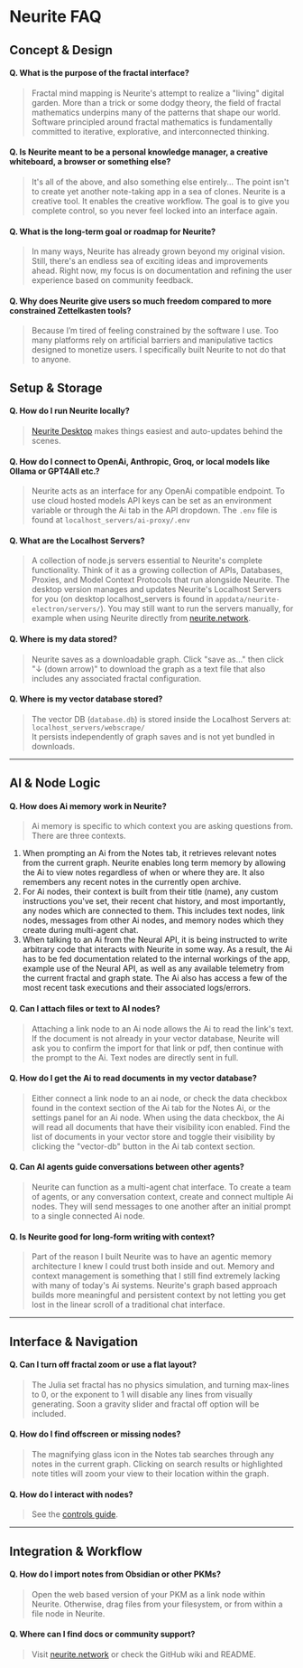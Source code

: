 # Neurite FAQ

## Concept & Design

#### Q. What is the purpose of the fractal interface?

> Fractal mind mapping is Neurite's attempt to realize a "living" digital garden. More than a trick or some dodgy theory, the field of fractal mathematics underpins  many of the patterns that shape our world. Software principled around fractal mathematics is fundamentally committed to iterative, explorative, and interconnected thinking.

#### Q. Is Neurite meant to be a personal knowledge manager, a creative whiteboard, a browser or something else?

> It's all of the above, and also something else entirely... The point isn't to create yet another note-taking app in a sea of clones. Neurite is a creative tool. It enables the creative workflow. The goal is to give you complete control, so you never feel locked into an interface again.

#### Q. What is the long-term goal or roadmap for Neurite?

> In many ways, Neurite has already grown beyond my original vision. Still, there's an endless sea of exciting ideas and improvements ahead. Right now, my focus is on documentation and refining the user experience based on community feedback.

#### Q. Why does Neurite give users so much freedom compared to more constrained Zettelkasten tools?

> Because I’m tired of feeling constrained by the software I use. Too many platforms rely on artificial barriers and manipulative tactics designed to monetize users. I specifically built Neurite to not do that to anyone.

## Setup & Storage

#### Q. How do I run Neurite locally?

> [Neurite Desktop](/wiki/neurite-desktop/) makes things easiest and auto-updates behind the scenes.

#### Q. How do I connect to OpenAi, Anthropic, Groq, or local models like Ollama or GPT4All etc.?

> Neurite acts as an interface for any OpenAi compatible endpoint. To use cloud hosted models API keys can be set as an environment variable or through the Ai tab in the API dropdown. The `.env` file is found at `localhost_servers/ai-proxy/.env`

#### Q. What are the Localhost Servers?

> A collection of node.js servers essential to Neurite's complete functionality. Think of it as a growing collection of APIs, Databases, Proxies, and Model Context Protocols that run alongside Neurite. The desktop version manages and updates Neurite's Localhost Servers for you (on desktop localhost_servers is found in `appdata/neurite-electron/servers/`). You may still want to run the servers manually, for example when using Neurite directly from [neurite.network](https://neurite.network).

#### Q. Where is my data stored?

> Neurite saves as a downloadable graph. Click "save as..." then click  "↓ (down arrow)" to download the graph as a text file that also includes any associated fractal configuration.

#### Q. Where is my vector database stored?

> The vector DB (`database.db`) is stored inside the Localhost Servers at:  
`localhost_servers/webscrape/`  
It persists independently of graph saves and is not yet bundled in downloads.

---

## AI & Node Logic

#### Q. How does Ai memory work in Neurite?

> Ai memory is specific to which context you are asking questions from. There are three contexts.
1. When prompting an Ai from the Notes tab, it retrieves relevant notes from the current graph. Neurite enables long term memory by allowing the Ai to view notes regardless of when or where they are. It also remembers any recent notes in the currently open archive.
2. For Ai nodes, their context is built from their title (name), any custom instructions you've set, their recent chat history, and most importantly, any nodes which are connected to them. This includes text nodes, link nodes, messages from other Ai nodes, and memory nodes which they create during multi-agent chat.
3. When talking to an Ai from the Neural API, it is being instructed to write arbitrary code that interacts with Neurite in some way. As a result, the Ai has to be fed documentation related to the internal workings of the app, example use of the Neural API, as well as any available telemetry from the current fractal and graph state. The Ai also has access a few of the most recent task executions and their associated logs/errors.

#### Q. Can I attach files or text to AI nodes?

> Attaching a link node to an Ai node allows the Ai to read the link's text. If the document is not already in your vector database, Neurite will ask you to confirm the import for that link or pdf, then continue with the prompt to the Ai. Text nodes are directly sent in full.

#### Q. How do I get the Ai to read documents in my vector database?

> Either connect a link node to an ai node, or check the data checkbox found in the context section of the Ai tab for the Notes Ai, or the settings panel for an Ai node. When using the data checkbox, the Ai will read all documents that have their visibility icon enabled. Find the list of documents in your vector store and toggle their visibility by clicking the "vector-db" button in the Ai tab context section.

#### Q. Can AI agents guide conversations between other agents?

> Neurite can function as a multi-agent chat interface. To create a team of agents, or any conversation context, create and connect multiple Ai nodes. They will send messages to one another after an initial prompt to a single connected Ai node.

#### Q. Is Neurite good for long-form writing with context?

> Part of the reason I built Neurite was to have an agentic memory architecture I knew I could trust both inside and out. Memory and context management is something that I still find extremely lacking with many of today's Ai systems. Neurite's graph based approach builds more meaningful and persistent context by not letting you get lost in the linear scroll of a traditional chat interface.

---

## Interface & Navigation

#### Q. Can I turn off fractal zoom or use a flat layout?

> The Julia set fractal has no physics simulation, and turning max-lines to 0, or the exponent to 1 will disable any lines from visually generating. Soon a gravity slider and fractal off option will be included.

#### Q. How do I find offscreen or missing nodes?

> The magnifying glass icon in the Notes tab searches through any notes in the current graph. Clicking on search results or highlighted note titles will zoom your view to their location within the graph.

#### Q. How do I interact with nodes?

> See the [controls guide](/wiki/controls/).

---

## Integration & Workflow

#### Q. How do I import notes from Obsidian or other PKMs?

> Open the web based version of your PKM as a link node within Neurite. Otherwise, drag files from your filesystem, or from within a file node in Neurite.

#### Q. Where can I find docs or community support?

> Visit [neurite.network](https://neurite.network) or check the GitHub wiki and README.


